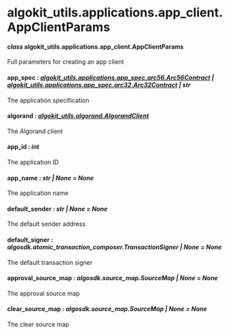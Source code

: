 # algokit_utils.applications.app_client.AppClientParams

#### *class* algokit_utils.applications.app_client.AppClientParams

Full parameters for creating an app client

#### app_spec *: [algokit_utils.applications.app_spec.arc56.Arc56Contract](../app_spec/arc56/Arc56Contract.md#algokit_utils.applications.app_spec.arc56.Arc56Contract) | [algokit_utils.applications.app_spec.arc32.Arc32Contract](../app_spec/arc32/Arc32Contract.md#algokit_utils.applications.app_spec.arc32.Arc32Contract) | str*

The application specification

#### algorand *: [algokit_utils.algorand.AlgorandClient](../../algorand/AlgorandClient.md#algokit_utils.algorand.AlgorandClient)*

The Algorand client

#### app_id *: int*

The application ID

#### app_name *: str | None* *= None*

The application name

#### default_sender *: str | None* *= None*

The default sender address

#### default_signer *: algosdk.atomic_transaction_composer.TransactionSigner | None* *= None*

The default transaction signer

#### approval_source_map *: algosdk.source_map.SourceMap | None* *= None*

The approval source map

#### clear_source_map *: algosdk.source_map.SourceMap | None* *= None*

The clear source map
